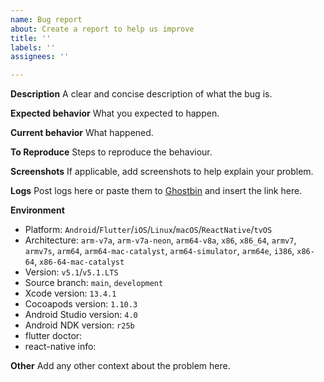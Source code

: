 ```yaml
---
name: Bug report
about: Create a report to help us improve
title: ''
labels: ''
assignees: ''

---
```


**Description**
A clear and concise description of what the bug is.

**Expected behavior**
What you expected to happen.

**Current behavior**
What happened.

**To Reproduce**
Steps to reproduce the behaviour.

**Screenshots**
If applicable, add screenshots to help explain your problem.

**Logs**
Post logs here or paste them to [Ghostbin](https://ghostbin.co) and insert the link here.

**Environment**

- Platform: `Android`/`Flutter`/`iOS`/`Linux`/`macOS`/`ReactNative`/`tvOS`
- Architecture: `arm-v7a`, `arm-v7a-neon`, `arm64-v8a`, `x86`, `x86_64`, `armv7`, `armv7s`, `arm64`, `arm64-mac-catalyst`, `arm64-simulator`, `arm64e`, `i386`, `x86-64`, `x86-64-mac-catalyst`
- Version: `v5.1`/`v5.1.LTS`
- Source branch: `main`, `development`
- Xcode version: `13.4.1`
- Cocoapods version: `1.10.3`
- Android Studio version: `4.0`
- Android NDK version: `r25b`
- flutter doctor: ` `
- react-native info: ` `

**Other**
Add any other context about the problem here.

